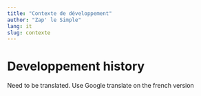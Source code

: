 ```yaml
---
title: "Contexte de développement"
author: "Zap' le Simple"
lang: it
slug: contexte
---
```


# Developpement history

Need to be translated. Use Google translate on the french version